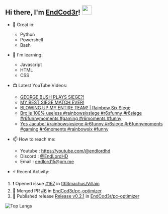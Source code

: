 ## Hi there, I'm [EndCod3r](https://youtube.com/@endlordhd)! <img src='https://github.com/EndCod3r/endlord15/blob/main/wave.gif?raw=true](https://github.com/Endlord15/endlord15/blob/38bca1b569f19b03a6cf246c35db5f7e2f331cc5/wave.gif' width=30>

- 🦾 Great in:
  - Python
  - Powershell
  - Bash

- 🌱 I'm learning:
  - Javascript
  - HTML
  - CSS

- 📺 Latest YouTube Videos:<!-- YOUTUBE:START -->
  - [GEORGE BUSH PLAYS SIEGE?!](https://www.youtube.com/watch?v=2Zl160fOeuk)
  - [MY BEST SIEGE MATCH EVER!](https://www.youtube.com/watch?v=q-9p177uxPs)
  - [BLOWING UP MY ENTIRE TEAM! | Rainbow Six Siege](https://www.youtube.com/watch?v=vXgOduieWIk)
  - [Bro is 100% useless #rainbowsixsiege #r6sfunny #r6siege #r6funnymoments #gaming #r6moments #funny](https://www.youtube.com/watch?v=49p7VnfiTyE)
  - [Yes Jacube! #rainbowsixsiege #r6funny #r6siege #r6funnymoments #gaming #r6moments #rainbowsix #funny](https://www.youtube.com/watch?v=D_01Dcb6YBU)<!-- YOUTUBE:END -->


- 📫 How to reach me:
  - Youtube : <https://youtube.com/@endlordhd>
  - Discord : [@EndLordHD](https://discord.com/users/725204289022066688)
  - Email : endlord15@pm.me

 - ⚡️ Recent Activity:
<!--START_SECTION:activity-->
1. ❗ Opened issue [#167](https://github.com/t3l3machus/Villain/issues/167) in [t3l3machus/Villain](https://github.com/t3l3machus/Villain)
2. 🎉 Merged PR [#6](https://github.com/EndCod3r/pc-optimizer/pull/6) in [EndCod3r/pc-optimizer](https://github.com/EndCod3r/pc-optimizer)
3. 🚀 Published release [Release v0.2.1](https://github.com/EndCod3r/pc-optimizer/releases/tag/v0.2.1) in [EndCod3r/pc-optimizer](https://github.com/EndCod3r/pc-optimizer)
<!--END_SECTION:activity-->

  ![Top Langs](https://github-readme-stats-endlord15.vercel.app/api/top-langs/?username=endcod3r&layout=compact&theme=transparent)
